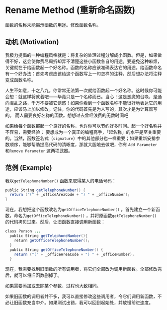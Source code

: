 # Rename Method (重新命名函数)

函数的名称未能揭示函数的用途。修改函数名称。

## 动机 (Motivation)

我极力提倡的一种编程风格就是：将复杂的处理过程分解成小函数。但是，如果做得不好，这会使你费尽周折却弄不清楚这些小函数各自的用途。要避免这种麻烦，关键就在于给函数起一个好名称。函数的名称应该准确表达它的用途。给函数命名有一个好办法：首先考虑应该给这个函数写上一句怎样的注释，然后想办法将注释变成函数名称。

人生不如意，十之八九。你常常无法第一次就给函数起一个好名称。这时候你可能会想：就这样将就着吧——毕竟只是一个名称而已。当心！这是恶魔的召唤，是通 向混乱之路，千万不要被它诱惑！如果你看到一个函数名称不能很好地表达它的用 途，应该马上加以修改。记住，你的代码首先是为人写的，其次才是为计算器写的。 而人需要良好名称的函数。想想过去曾经浪费的无数时间吧

如果给每个函数都起一个良好的名称，也许你可以节约好多时间。起一个好名称并不容易，需要经验； 要想成为一个真正的编程高手，「起名称」的水平是至关重要的。当然，函数签名式（`signature`）中的其他部分也一样重要；如果重新安排参数顺序，能够帮助提高代码的清晰度，那就大胆地去做吧，你有 `Add Parameter` 和`Remove Parameter` 这两项武器。

## 范例 (Example)

我以`getTelephoneNumber()` 函数来取得某人的电话号码：

```java
public String getTelephoneNumber() {
  return ("(" + _officeAreaCode + ") " + _officeNumber);
}
```

现在，我想把这个函数改名为`getOfficeTelephoneNumber()` 。首先建立一个新函 数，命名为`getOfficeTelephoneNumber()` ，并将原函数`getTelephoneNumber()` 的代码拷贝过来。然后，让旧函数直接调用新函数：

```java
class Person ...
  public String getTelephoneNumber(){
    return getOfficeTelephoneNumber();
  }
  public String getOfficeTelephoneNumber() {
    return ("(" + _officeAreaCode + ") " + _officeNumber);
  }
```

现在，我需要找到旧函数的所有调用者，将它们全部改为调用新函数。全部修改完 后，就可以将旧函数删掉了。

如果需要添加或去除某个参数，过程也大致相同。

如果旧函数的调用者并不多，我可以直接修改这些调用者，令它们调用新函数，不必让旧函数充当中介。如果测试出错，我可以回到起始处，并放慢前进速度。